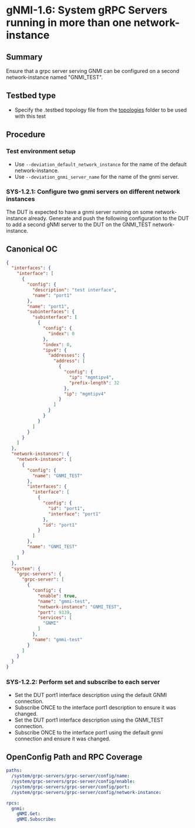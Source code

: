 # gNMI-1.6: System gRPC Servers running in more than one network-instance

## Summary

Ensure that a grpc server serving GNMI can be configured on a second
network-instance named "GNMI_TEST".

## Testbed type

* Specify the .testbed topology file from the
  [topologies](https://github.com/openconfig/featureprofiles/tree/main/topologies)
  folder to be used with this test

## Procedure

### Test environment setup

*   Use `--deviation_default_network_instance` for the name of the default
network-instance.
*   Use `--deviation_gnmi_server_name` for the name of the gnmi server.

### SYS-1.2.1: Configure two gnmi servers on different network instances

The DUT is expected to have a gnmi server running on some network-instance
already.  Generate and push the following configuration to the
DUT to add a second gNMI server to the DUT on the GNMI_TEST network-instance.

## Canonical OC
```json
{
  "interfaces": {
    "interface": [
      {
        "config": {
          "description": "test interface",
          "name": "port1"
        },
        "name": "port1",
        "subinterfaces": {
          "subinterface": [
            {
              "config": {
                "index": 0
              },
              "index": 0,
              "ipv4": {
                "addresses": {
                  "address": [
                    {
                      "config": {
                        "ip": "mgmtipv4",
                        "prefix-length": 32
                      },
                      "ip": "mgmtipv4"
                    }
                  ]
                }
              }
            }
          ]
        }
      }
    ]
  },
  "network-instances": {
    "network-instance": [
      {
        "config": {
          "name": "GNMI_TEST"
        },
        "interfaces": {
          "interface": [
            {
              "config": {
                "id": "port1",
                "interface": "port1"
              },
              "id": "port1"
            }
          ]
        },
        "name": "GNMI_TEST"
      }
    ]
  },
  "system": {
    "grpc-servers": {
      "grpc-server": [
        {
          "config": {
            "enable": true,
            "name": "gmmi-test",
            "network-instance": "GNMI_TEST",
            "port": 9339,
            "services": [
              "GNMI"
            ]
          },
          "name": "gmmi-test"
        }
      ]
    }
  }
}
```

### SYS-1.2.2: Perform set and subscribe to each server

* Set the DUT port1 interface description using the default GNMI connection.
* Subscribe ONCE to the interface port1 description to ensure it was changed.
* Set the DUT port1 interface description using the GNMI_TEST connection.
* Subscribe ONCE to the interface port1 using the default gnmi connection and
ensure it was changed.

## OpenConfig Path and RPC Coverage

```yaml
paths:
  /system/grpc-servers/grpc-server/config/name:
  /system/grpc-servers/grpc-server/config/enable:
  /system/grpc-servers/grpc-server/config/port:
  /system/grpc-servers/grpc-server/config/network-instance:

rpcs:
  gnmi:
    gNMI.Get:
    gNMI.Subscribe:

```
